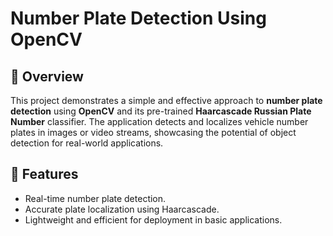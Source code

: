 # Number Plate Detection Using OpenCV
## 📖 Overview
This project demonstrates a simple and effective approach to **number plate detection** using **OpenCV** and its pre-trained **Haarcascade Russian Plate Number** classifier. The application detects and localizes vehicle number plates in images or video streams, showcasing the potential of object detection for real-world applications.

## 🚀 Features
- Real-time number plate detection.
- Accurate plate localization using Haarcascade.
- Lightweight and efficient for deployment in basic applications.

